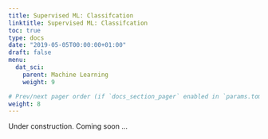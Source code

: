 ```yaml
---
title: Supervised ML: Classifcation
linktitle: Supervised ML: Classifcation
toc: true
type: docs
date: "2019-05-05T00:00:00+01:00"
draft: false
menu:
  dat_sci:
    parent: Machine Learning
    weight: 9

# Prev/next pager order (if `docs_section_pager` enabled in `params.toml`)
weight: 8
---
```


Under construction. Coming soon ...
